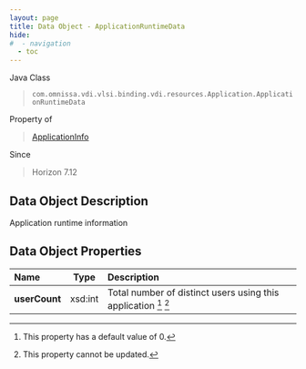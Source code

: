 ```yaml
---
layout: page
title: Data Object - ApplicationRuntimeData
hide:
#  - navigation
  - toc
---
```






Java Class
> `com.omnissa.vdi.vlsi.binding.vdi.resources.Application.ApplicationRuntimeData`

Property of
> [ApplicationInfo](vdi.resources.Application.ApplicationInfo.md#field_detail)

Since
> Horizon 7.12


## Data Object Description

Application runtime information

## Data Object Properties

 Name | Type | Description
:---|:---:|:---
**userCount**|  xsd:int|  Total number of distinct users using this application [^19] [^2]
 


 


[^2]: This property cannot be updated.
[^19]: This property has a default value of 0.